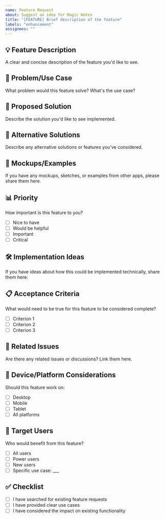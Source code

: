 ```yaml
---
name: Feature Request
about: Suggest an idea for Magic Notes
title: "[FEATURE] Brief description of the feature"
labels: "enhancement"
assignees: ""
---
```


## 💡 Feature Description

A clear and concise description of the feature you'd like to see.

## 🎯 Problem/Use Case

What problem would this feature solve? What's the use case?

## 💭 Proposed Solution

Describe the solution you'd like to see implemented.

## 🔄 Alternative Solutions

Describe any alternative solutions or features you've considered.

## 🎨 Mockups/Examples

If you have any mockups, sketches, or examples from other apps, please share them here.

## 📊 Priority

How important is this feature to you?

- [ ] Nice to have
- [ ] Would be helpful
- [ ] Important
- [ ] Critical

## 🛠️ Implementation Ideas

If you have ideas about how this could be implemented technically, share them here:

## 📋 Acceptance Criteria

What would need to be true for this feature to be considered complete?

- [ ] Criterion 1
- [ ] Criterion 2
- [ ] Criterion 3

## 🔗 Related Issues

Are there any related issues or discussions? Link them here.

## 📱 Device/Platform Considerations

Should this feature work on:

- [ ] Desktop
- [ ] Mobile
- [ ] Tablet
- [ ] All platforms

## 🎯 Target Users

Who would benefit from this feature?

- [ ] All users
- [ ] Power users
- [ ] New users
- [ ] Specific use case: \_\_\_

## ✅ Checklist

- [ ] I have searched for existing feature requests
- [ ] I have provided clear use cases
- [ ] I have considered the impact on existing functionality
